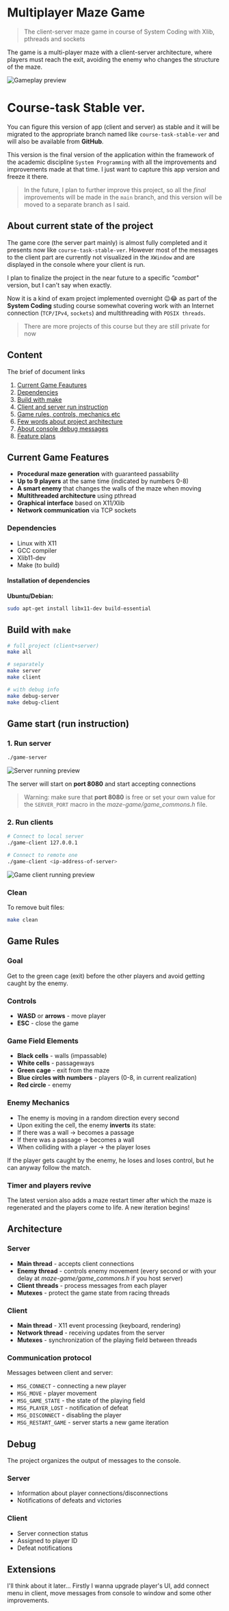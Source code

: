 # Multiplayer Maze Game 
> The client-server maze game in course of System Coding with Xlib, pthreads and sockets

The game is a multi-player maze with a client-server architecture, where players must reach the exit, avoiding the enemy who changes the structure of the maze.

![Gameplay preview](demo-img/game-play-demo.gif)

# Course-task Stable ver.

You can figure this version of app (client and server) as stable and it will be migrated to the appropriate branch named like `course-task-stable-ver` and will also be available from **GitHub**.


This version is the final version of the application within the framework of the academic discipline `System Programming` with all the improvements and improvements made at that time. I just want to capture this app version and freeze it there.


> In the future, I plan to further improve this project, so all the *final* improvements will be made in the `main` branch, and this version will be moved to a separate branch as I said.


## About current state of the project
The game core (the server part mainly) is almost fully completed and it presents now like `course-task-stable-ver`. However most of the messages to the client part are currently not visualized in the `XWindow` and are displayed in the console where your client is run.

I plan to finalize the project in the near future to a specific *"combat"* version, but I can't say when exactly.

Now it is a kind of exam project implemented overnight 😉😂 as part of the **System Coding**  studing course somewhat covering work with an Internet connection (`TCP/IPv4`, `sockets`) and multithreading with `POSIX threads`.
> There are more projects of this course but they are still private for now

## Сontent
The brief of document links
1. [Current Game Feautures](#current-game-features)
2. [Dependencies](#dependencies)
3. [Build with make](#build-with-make)
4. [Client and server run instruction](#game-start-run-instruction)
5. [Game rules, controls, mechanics etc](#game-rules)
6. [Few words about project architecture](#architecture)
7. [About console debug messages](#debug)
8. [Feature plans](#extensions)


## Current Game Features

- **Procedural maze generation** with guaranteed passability
- **Up to 9 players** at the same time (indicated by numbers 0-8)
- **A smart enemy** that changes the walls of the maze when moving
- **Multithreaded architecture** using pthread
- **Graphical interface** based on X11/Xlib
- **Network communication** via TCP sockets


### Dependencies
- Linux with X11
- GCC compiler
- Xlib11-dev
- Make (to build)


#### Installation of dependencies

**Ubuntu/Debian:**
```bash
sudo apt-get install libx11-dev build-essential
```


## Build with `make`

```bash
# full project (client+server)
make all

# separately
make server
make client

# with debug info
make debug-server
make debug-client
```


## Game start (run instruction)

### 1. Run server
```bash
./game-server
```
![Server running preview](demo-img/game-serv-demo.gif)

The server will start on **port 8080** and start accepting connections

> Warning: make sure that **port 8080** is free or set your own value for the `SERVER_PORT` macro in the *maze-game/game_commons.h* file.


### 2. Run clients
```bash
# Connect to local server
./game-client 127.0.0.1

# Connect to remote one
./game-client <ip-address-of-server>
```
![Game client running preview](demo-img/game-client-demo.gif)

### Clean
To remove buit files:
```bash
make clean
```


## Game Rules

### Goal
Get to the green cage (exit) before the other players and avoid getting caught by the enemy.

### Controls

- **WASD** or **arrows** - move player
- **ESC** - close the game


### Game Field Elements
- **Black cells** - walls (impassable)
- **White cells** - passageways
- **Green cage** - exit from the maze
- **Blue circles with numbers** - players (0-8, in current realization)
- **Red circle** - enemy


### Enemy Mechanics
- The enemy is moving in a random direction every second
- Upon exiting the cell, the enemy **inverts** its state:
- If there was a wall -> becomes a passage
- If there was a passage -> becomes a wall
- When colliding with a player -> the player loses

If the player gets caught by the enemy, he loses and loses control, but he can anyway follow the match.

### Timer and players revive
The latest version also adds a maze restart timer after which the maze is regenerated and the players come to life. A new iteration begins!


## Architecture

### Server
- **Main thread** - accepts client connections
- **Enemy thread** - controls enemy movement (every second or with your delay at *maze-game/game_commons.h* if you host server)
- **Client threads** - process messages from each player
- **Mutexes** - protect the game state from racing threads

### Client
- **Main thread** - X11 event processing (keyboard, rendering)
- **Network thread** - receiving updates from the server
- **Mutexes** - synchronization of the playing field between threads

### Communication protocol
Messages between client and server:
- `MSG_CONNECT` - connecting a new player
- `MSG_MOVE` - player movement
- `MSG_GAME_STATE` - the state of the playing field
- `MSG_PLAYER_LOST` - notification of defeat
- `MSG_DISCONNECT` - disabling the player
- `MSG_RESTART_GAME` - server starts a new game iteration


## Debug
The project organizes the output of messages to the console.

### Server
- Information about player connections/disconnections
- Notifications of defeats and victories

### Client
- Server connection status
- Assigned to player ID
- Defeat notifications


## Extensions
I'll think about it later... Firstly I wanna upgrade player's UI, add connect menu in client, move messages from console to window and some other improvements.
